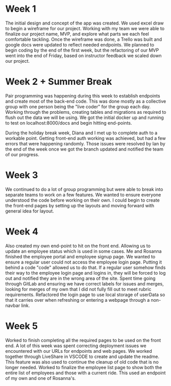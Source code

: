 # Week 1
The initial design and concept of the app was created. We used excel draw to begin a wireframe for our project. Working with my team we were able to finalize our project name, MVP, and explore what parts we each feel comfortable tackling. Once the wireframe was done, a Trello was built and google docs were updated to reflect needed endpoints. We planned to begin coding by the end of the first week, but the refactoring of our MVP went into the end of Friday, based on instructor feedback we scaled down our project.

# Week 2 + Summer Break
Pair programming was happening during this week to establish endpoints and create most of the back-end code. This was done mostly as a collective group with one person being the "live coder" for the group each day. Working through the problems, creating tables and migrations as required to flush out the data we will be using. We got the initial docker up and running to test on localhost:8000/docs and begin hitting end-points.

During the holiday break week, Diana and I met up to complete auth to a workable point. Getting front-end auth working was achieved, but had a few errors that were happening randomly. Those issues were resolved by Ian by the end of the week once we got the branch updated and notified the team of our progress.

# Week 3
We continued to do a lot of group programming but were able to break into separate teams to work on a few features. We wanted to ensure everyone understood the code before working on their own. I could begin to create the front-end pages by setting up the layouts and moving forward with general idea for layout.

# Week 4
Also created my own end-point to hit on the front end. Allowing us to update an employee status which is used in some cases. Me and Rosanna finished the employee portal and employee signup page. We wanted to ensure a regular user could not access the employee login page. Putting it behind a code "code" allowed us to do that. If a regular user somehow finds their way to the employee login page and logins in, they will be forced to log out and notified they are in the wrong area of the site. Spent time going through GitLab and ensuring we have correct labels for issues and merges, looking for merges of my own that I did not fully fill out to meet rubric requirements. Refactored the login page to use local storage of userData so that it carries over when refreshing or entering a webpage through a non-navbar link.

# Week 5
Worked to finish completing all the required pages to be used on the front end. A lot of this week was spent correcting deployment issues we encountered with our URLs for endpoints and web pages. We worked together through LiveShare in VSCODE to create and update the readme. This feature was also used to continue the cleanup of old code that is no longer needed. Worked to finalize the employee list page to show both the entire list of employees and those with a current ride. This used an endpoint of my own and one of Rosanna's. 